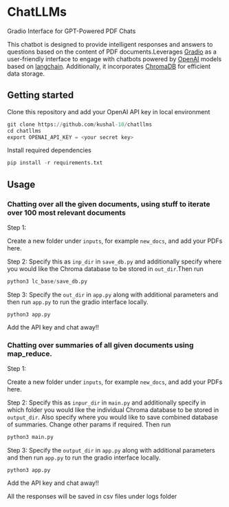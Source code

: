 # ChatLLMs
Gradio Interface for GPT-Powered PDF Chats

This chatbot is designed to provide intelligent responses and answers to questions based on the content of PDF documents.Leverages [Gradio](https://www.gradio.app/) as a user-friendly interface to engage with chatbots powered by [OpenAI](https://openai.com/) models based on [langchain](https://www.langchain.com/). Additionally, it incorporates [ChromaDB](https://www.trychroma.com/) for efficient data storage.

## Getting started

Clone this repository and add your OpenAI API key in local environment

```python
git clone https://github.com/kushal-10/chatllms
cd chatllms
export OPENAI_API_KEY = <your secret key>
```

Install required dependencies
```python
pip install -r requirements.txt
```

## Usage

### Chatting over all the given documents, using stuff to iterate over 100 most relevant documents

Step 1: 

Create a new folder under `inputs`, for example `new_docs`, and add your PDFs here. 

Step 2:
Specify this as `inp_dir` in `save_db.py` and additionally specify where you would like the Chroma database to be stored in `out_dir`.Then run

```python
python3 lc_base/save_db.py
```

Step 3:
Specify the `out_dir` in `app.py` along with additional parameters and then run `app.py` to run the gradio interface locally.
```
python3 app.py
```

Add the API key and chat away!!

### Chatting over summaries of all given documents using map_reduce.

Step 1: 

Create a new folder under `inputs`, for example `new_docs`, and add your PDFs here. 

Step 2:
Specify this as `inpur_dir` in `main.py` and additionally specify in which folder you would like the individual Chroma database to be stored in `output_dir`. Also specify where you would like to save combined database of summaries. Change other params if required. Then run

```python
python3 main.py
```

Step 3:
Specify the `output_dir` in `app.py` along with additional parameters and then run `app.py` to run the gradio interface locally.
```
python3 app.py
```

Add the API key and chat away!!

All the responses will be saved in csv files under logs folder









